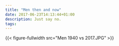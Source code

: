```yaml
---
title: "Men then and now"
date: 2017-06-23T14:13:44+01:00
description: Just say no.
tags:
---
```

{{< figure-fullwidth src="Men 1940 vs 2017.JPG" >}}
